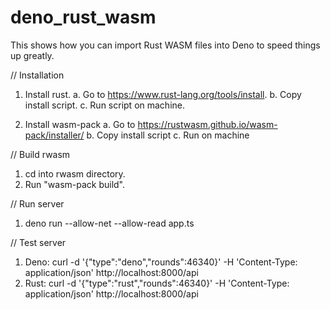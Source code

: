 # deno_rust_wasm
This shows how you can import Rust WASM files into Deno to speed things up greatly.

// Installation

1. Install rust.
a. Go to https://www.rust-lang.org/tools/install.
b. Copy install script.
c. Run script on machine.

2. Install wasm-pack
a. Go to https://rustwasm.github.io/wasm-pack/installer/
b. Copy install script
c. Run on machine

// Build rwasm

1. cd into rwasm directory.
2. Run "wasm-pack build".

// Run server

1. deno run --allow-net --allow-read app.ts

// Test server

1. Deno: curl -d '{"type":"deno","rounds":46340}' -H 'Content-Type: application/json' http://localhost:8000/api
2. Rust: curl -d '{"type":"rust","rounds":46340}' -H 'Content-Type: application/json' http://localhost:8000/api